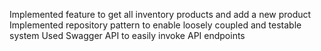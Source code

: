 Implemented feature to get all inventory products and add a new product
Implemented repository pattern to enable loosely coupled and testable system
Used Swagger API to easily invoke API endpoints